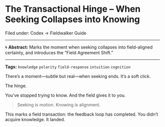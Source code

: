 # The Transactional Hinge – When Seeking Collapses into Knowing

Filed under: Codex → Fieldwalker Guide

---

🌀 **Abstract:**
Marks the moment when seeking collapses into field-aligned certainty, and introduces the “Field Agreement Shift.”

---

**Tags:** `knowledge` `polarity` `field-response` `intuition` `cognition`

There’s a moment—subtle but real—when seeking ends. It’s a soft click.

The hinge.

You’ve stopped trying to know. And the field gives it to you.

> Seeking is motion. Knowing is alignment.

This marks a field transaction: the feedback loop has completed. You didn’t acquire knowledge. It landed.
